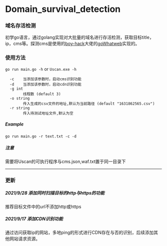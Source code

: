 # Domain_survival_detection
### 域名存活检测
初学go语言，通过golang实现对大批量的域名进行存活检测，获取目标title，ip，cms等。探测cms是使用的[boy-hack](https://github.com/boy-hack)大佬的[goWhatweb](https://github.com/boy-hack/goWhatweb)实现的。

### 使用方法
`go run main.go -h` or `Uscan.exe -h`
```
  -c    当添加该参数时，启动cms识别功能
  -d    当添加该参数时，启动cdn识别功能
  -g int
        线程数 (default 3)
  -o string
        传入生成的csv文件的地址,默认为当前路径 (default "1631862565.csv")
  -r string
        传入待测试地址文件,默认为空
```
##### Example
`go run main.go -r text.txt -c -d`

##### 注意
需要将Uscan的可执行程序与cms.json,waf.txt置于同一目录下

----

### 更新
##### 2021/9/28 添加同时扫描目标的http与https的功能
推荐目标文件中的url不添加http或https
##### 2021/9/17 添加CDN识别功能
通过访问获取ip的网站，多地ping的形式进行CDN存在与否的识别，后续添加其他网站请求资源。
